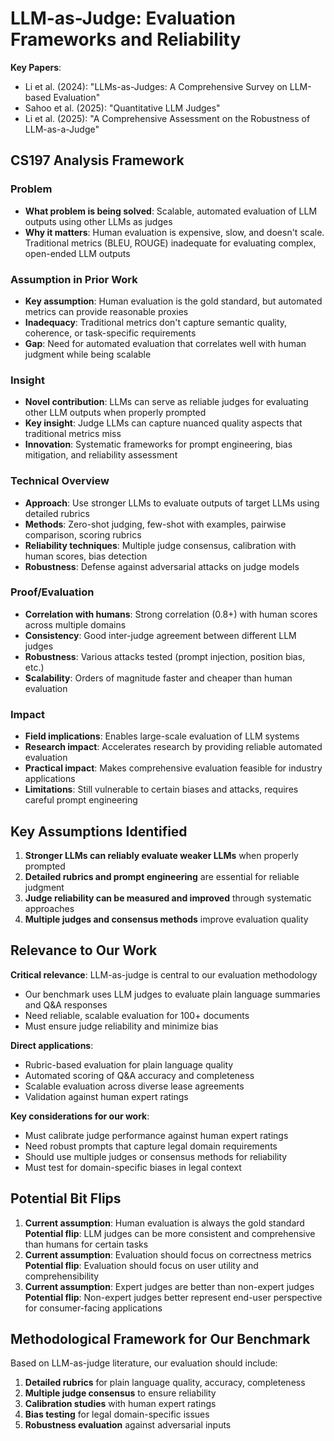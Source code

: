 # LLM-as-Judge: Evaluation Frameworks and Reliability

**Key Papers**:
- Li et al. (2024): "LLMs-as-Judges: A Comprehensive Survey on LLM-based Evaluation"
- Sahoo et al. (2025): "Quantitative LLM Judges" 
- Li et al. (2025): "A Comprehensive Assessment on the Robustness of LLM-as-a-Judge"

## CS197 Analysis Framework

### Problem
- **What problem is being solved**: Scalable, automated evaluation of LLM outputs using other LLMs as judges
- **Why it matters**: Human evaluation is expensive, slow, and doesn't scale. Traditional metrics (BLEU, ROUGE) inadequate for evaluating complex, open-ended LLM outputs

### Assumption in Prior Work
- **Key assumption**: Human evaluation is the gold standard, but automated metrics can provide reasonable proxies
- **Inadequacy**: Traditional metrics don't capture semantic quality, coherence, or task-specific requirements
- **Gap**: Need for automated evaluation that correlates well with human judgment while being scalable

### Insight
- **Novel contribution**: LLMs can serve as reliable judges for evaluating other LLM outputs when properly prompted
- **Key insight**: Judge LLMs can capture nuanced quality aspects that traditional metrics miss
- **Innovation**: Systematic frameworks for prompt engineering, bias mitigation, and reliability assessment

### Technical Overview
- **Approach**: Use stronger LLMs to evaluate outputs of target LLMs using detailed rubrics
- **Methods**: Zero-shot judging, few-shot with examples, pairwise comparison, scoring rubrics
- **Reliability techniques**: Multiple judge consensus, calibration with human scores, bias detection
- **Robustness**: Defense against adversarial attacks on judge models

### Proof/Evaluation
- **Correlation with humans**: Strong correlation (0.8+) with human scores across multiple domains
- **Consistency**: Good inter-judge agreement between different LLM judges
- **Robustness**: Various attacks tested (prompt injection, position bias, etc.)
- **Scalability**: Orders of magnitude faster and cheaper than human evaluation

### Impact
- **Field implications**: Enables large-scale evaluation of LLM systems
- **Research impact**: Accelerates research by providing reliable automated evaluation
- **Practical impact**: Makes comprehensive evaluation feasible for industry applications
- **Limitations**: Still vulnerable to certain biases and attacks, requires careful prompt engineering

## Key Assumptions Identified
1. **Stronger LLMs can reliably evaluate weaker LLMs** when properly prompted
2. **Detailed rubrics and prompt engineering** are essential for reliable judgment
3. **Judge reliability can be measured and improved** through systematic approaches
4. **Multiple judges and consensus methods** improve evaluation quality

## Relevance to Our Work
**Critical relevance**: LLM-as-judge is central to our evaluation methodology
- Our benchmark uses LLM judges to evaluate plain language summaries and Q&A responses
- Need reliable, scalable evaluation for 100+ documents
- Must ensure judge reliability and minimize bias

**Direct applications**:
- Rubric-based evaluation for plain language quality
- Automated scoring of Q&A accuracy and completeness  
- Scalable evaluation across diverse lease agreements
- Validation against human expert ratings

**Key considerations for our work**:
- Must calibrate judge performance against human expert ratings
- Need robust prompts that capture legal domain requirements
- Should use multiple judges or consensus methods for reliability
- Must test for domain-specific biases in legal context

## Potential Bit Flips
1. **Current assumption**: Human evaluation is always the gold standard
   **Potential flip**: LLM judges can be more consistent and comprehensive than humans for certain tasks
2. **Current assumption**: Evaluation should focus on correctness metrics
   **Potential flip**: Evaluation should focus on user utility and comprehensibility
3. **Current assumption**: Expert judges are better than non-expert judges
   **Potential flip**: Non-expert judges better represent end-user perspective for consumer-facing applications

## Methodological Framework for Our Benchmark
Based on LLM-as-judge literature, our evaluation should include:
1. **Detailed rubrics** for plain language quality, accuracy, completeness
2. **Multiple judge consensus** to ensure reliability
3. **Calibration studies** with human expert ratings
4. **Bias testing** for legal domain-specific issues
5. **Robustness evaluation** against adversarial inputs